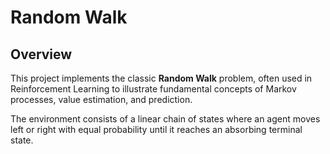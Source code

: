 # Random Walk

## Overview  
This project implements the classic **Random Walk** problem, often used in Reinforcement Learning to illustrate fundamental concepts of Markov processes, value estimation, and prediction.

The environment consists of a linear chain of states where an agent moves left or right with equal probability until it reaches an absorbing terminal state.

